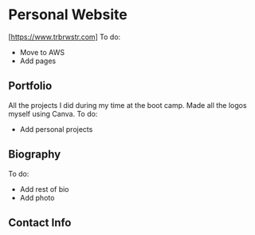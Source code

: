 # Personal Website
[https://www.trbrwstr.com]
To do:
* Move to AWS
* Add pages
## Portfolio
All the projects I did during my time at the boot camp. Made all the logos myself using Canva.
To do:
* Add personal projects
## Biography
To do:
* Add rest of bio
* Add photo
## Contact Info